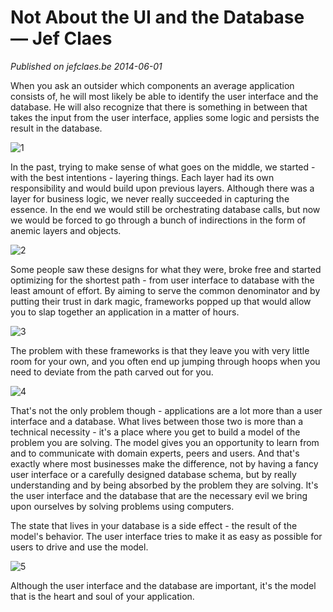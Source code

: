 # Not About the UI and the Database — Jef Claes

_Published on jefclaes.be 2014-06-01_

When you ask an outsider which components an average application consists of, he will most likely be able to identify the user interface and the database. He will also recognize that there is something in between that takes the input from the user interface, applies some logic and persists the result in the database.

![1](images/jef-claes/2/1.png)

In the past, trying to make sense of what goes on the middle, we started - with the best intentions - layering things. Each layer had its own responsibility and would build upon previous layers. Although there was a layer for business logic, we never really succeeded in capturing the essence. In the end we would still be orchestrating database calls, but now we would be forced to go through a bunch of indirections in the form of anemic layers and objects.

![2](images/jef-claes/2/2.png)

Some people saw these designs for what they were, broke free and started optimizing for the shortest path - from user interface to database with the least amount of effort. By aiming to serve the common denominator and by putting their trust in dark magic, frameworks popped up that would allow you to slap together an application in a matter of hours.

![3](images/jef-claes/2/3.png)

The problem with these frameworks is that they leave you with very little room for your own, and you often end up jumping through hoops when you need to deviate from the path carved out for you.

![4](images/jef-claes/2/4.png)

That's not the only problem though - applications are a lot more than a user interface and a database. What lives between those two is more than a technical necessity - it's a place where you get to build a model of the problem you are solving. The model gives you an opportunity to learn from and to communicate with domain experts, peers and users. And that's exactly where most businesses make the difference, not by having a fancy user interface or a carefully designed database schema, but by really understanding and by being absorbed by the problem they are solving. It's the user interface and the database that are the necessary evil we bring upon ourselves by solving problems using computers.

The state that lives in your database is a side effect - the result of the model's behavior. The user interface tries to make it as easy as possible for users to drive and use the model.

![5](images/jef-claes/2/5.png)

Although the user interface and the database are important, it's the model that is the heart and soul of your application.
